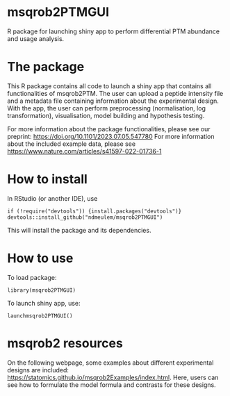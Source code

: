 # msqrob2PTMGUI
R package for launching shiny app to perform differential PTM abundance and usage analysis.

# The package
This R package contains all code to launch a shiny app that contains all functionalities of msqrob2PTM. 
The user can upload a peptide intensity file and a metadata file containing information about the experimental design. 
With the app, the user can perform preprocessing (normalisation, log transformation), visualisation, model building and hypothesis testing.

For more information about the package functionalities, please see our preprint: https://doi.org/10.1101/2023.07.05.547780 
For more information about the included example data, please see https://www.nature.com/articles/s41597-022-01736-1 

# How to install
In RStudio (or another IDE), use 

```
if (!require("devtools")) {install.packages("devtools")}
devtools::install_github("ndmeulem/msqrob2PTMGUI") 
```

This will install the package and its dependencies.

# How to use
To load package: 

```
library(msqrob2PTMGUI)
```

To launch shiny app, use: 

```
launchmsqrob2PTMGUI()
```

# msqrob2 resources
On the following webpage, some examples about different experimental designs are included: https://statomics.github.io/msqrob2Examples/index.html. 
Here, users can see how to formulate the model formula and contrasts for these designs.

